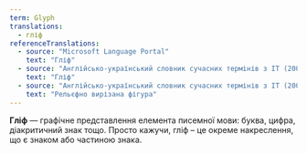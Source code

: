 ```yaml
---
term: Glyph
translations:
  - гліф
referenceTranslations:
  - source: "Microsoft Language Portal"
    text: "Гліф"
  - source: "Англійсько-український словник сучасних термінів з ІТ (2001-2011)"
    text: "Гліф"
  - source: "Англійсько-український словник сучасних термінів з ІТ (2001-2011)"
    text: "Рельєфно вирізана фігура"
---
```


**Гліф** — графічне представлення елемента писемної мови: буква, цифра, діакритичний знак тощо. Просто кажучи, гліф – це окреме накреслення, що є знаком або частиною знака.